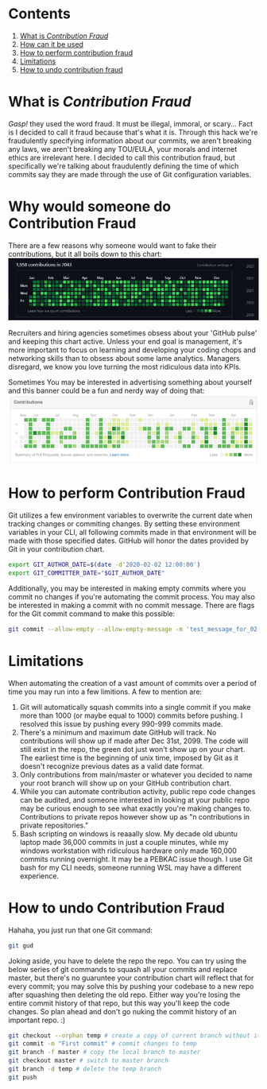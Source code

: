 
# Contents

1. [What is *Contribution Fraud*](https://github.com/BeckTimothy/dontTrustContributionCharts/blob/master/CONTRIBUTION_FRAUD.md#what-is-contribution-fraud)
2. [How can it be used](https://github.com/BeckTimothy/dontTrustContributionCharts/blob/master/CONTRIBUTION_FRAUD.md#why-would-someone-do-contribution-fraud)
3. [How to perform contribution fraud](https://github.com/BeckTimothy/dontTrustContributionCharts/blob/master/CONTRIBUTION_FRAUD.md#how-to-perform-contribution-fraud)
4. [Limitations](https://github.com/BeckTimothy/dontTrustContributionCharts/blob/master/CONTRIBUTION_FRAUD.md#limitations)
5. [How to undo contribution fraud](https://github.com/BeckTimothy/dontTrustContributionCharts/blob/master/CONTRIBUTION_FRAUD.md#how-to-undo-contribution-fraud)

# What is *Contribution Fraud*

*Gasp!* they used the word fraud. It must be illegal, immoral, or scary... Fact is I decided to call it fraud because that's what it is. Through this hack we're fraudulently specifying information about our commits, we aren't breaking any laws, we aren't breaking any TOU/EULA, your morals and internet ethics are irrelevant here. I decided to call this contribution fraud, but specifically we're talking about fraudulently defining the time of which commits say they are made through the use of Git configuration variables. 

# Why would someone do Contribution Fraud

There are a few reasons why someone would want to fake their contributions, but it all boils down to this chart:
![GitHub contribution banner](./img/contributionChart0.png)

Recruiters and hiring agencies sometimes obsess about your 'GitHub pulse' and keeping this chart active. Unless your end goal is management, it's more important to focus on learning and developing your coding chops and networking skills than to obsess about some lame analytics. Managers disregard, we know you love turning the most ridiculous data into KPIs.

Sometimes You may be interested in advertising something about yourself and this banner could be a fun and nerdy way of doing that:
![Hello World GitHub contribution banner](./img/contributionChart1.png)


# How to perform Contribution Fraud

Git utilizes a few environment variables to overwrite the current date when tracking changes or commiting changes.
By setting these environment variables in your CLI, all following commits made in that environment will be made with those specified dates. GitHub will honor the dates provided by Git in your contribution chart.
```bash
export GIT_AUTHOR_DATE=$(date -d'2020-02-02 12:00:00')      
export GIT_COMMITTER_DATE="$GIT_AUTHOR_DATE"  
```

Additionally, you may be interested in making empty commits where you commit no changes if you're automating the commit process. You may also be interested in making a commit with no commit message. There are flags for the Git commit command to make this possible:
```bash
git commit --allow-empty --allow-empty-message -m 'test_message_for_02-02-2020' 
```

# Limitations

When automating the creation of a vast amount of commits over a period of time you may run into a few limitions. A few to mention are:

1. Git will automatically squash commits into a single commit if you make more than 1000 (or maybe equal to 1000) commits before pushing. I resolved this issue by pushing every 990-999 commits made. 
2. There's a minimum and maximum date GitHub will track. No contributions will show up if made after Dec 31st, 2099. The code will still exist in the repo, the green dot just won't show up on your chart. The earliest time is the beginning of unix time, imposed by Git as it doesn't recognize previous dates as a valid date format. 
3. Only contributions from main/master or whatever you decided to name your root branch will show up on your GitHub contribution chart.
4. While you can automate contribution activity, public repo code changes can be audited, and someone interested in looking at your public repo may be curious enough to see what exactly you're making changes to. Contributions to private repos however show up as "n contributions in private repositories."
5. Bash scripting on windows is reaaally slow. My decade old ubuntu laptop made 36,000 commits in just a couple minutes, while my windows workstation with ridiculous hardware only made 160,000 commits running overnight. It may be a PEBKAC issue though. I use Git bash for my CLI needs, someone running WSL may have a different experience.

# How to undo Contribution Fraud

Hahaha, you just run that one Git command:
```bash
git gud
```
Joking aside, you have to delete the repo the repo. You can try using the below series of git commands to squash all your commits and replace master, but there's no guaruntee your contribution chart will reflect that for every commit; you may solve this by pushing your codebase to a new repo after squashing then deleting the old repo. Either way you're losing the entire commit history of that repo, but this way you'll keep the code changes. So plan ahead and don't go nuking the commit history of an important repo. :)

```bash
git checkout --orphan temp # create a copy of current branch without its commit history
git commit -m "First commit" # commit changes to temp
git branch -f master # copy the local branch to master
git checkout master # switch to master branch
git branch -d temp # delete the temp branch
git push 
```
